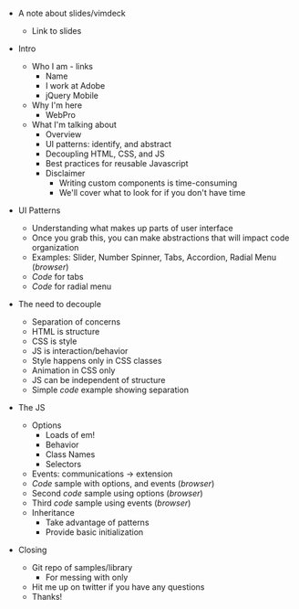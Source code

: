 - A note about slides/vimdeck
  - Link to slides

- Intro
  - Who I am - links
    - Name
    - I work at Adobe
    - jQuery Mobile
  - Why I'm here
    - WebPro
  - What I'm talking about
    - Overview
    - UI patterns: identify, and abstract
    - Decoupling HTML, CSS, and JS
    - Best practices for reusable Javascript
    - Disclaimer
      - Writing custom components is time-consuming
      - We'll cover what to look for if you don't have time

- UI Patterns
  - Understanding what makes up parts of user interface
  - Once you grab this, you can make abstractions that will impact code organization
  - Examples: Slider, Number Spinner, Tabs, Accordion, Radial Menu (_browser_)
  - *Code* for tabs
  - *Code* for radial menu

- The need to decouple
  - Separation of concerns
  - HTML is structure
  - CSS is style
  - JS is interaction/behavior
  - Style happens only in CSS classes
  - Animation in CSS only
  - JS can be independent of structure
  - Simple *code* example showing separation

- The JS
  - Options
    - Loads of em!
    - Behavior
    - Class Names
    - Selectors
  - Events: communications -> extension
  - *Code* sample with options, and events (_browser_)
  - Second *code* sample using options (_browser_)
  - Third *code* sample using events (_browser_)
  - Inheritance
    - Take advantage of patterns
    - Provide basic initialization

- Closing
  - Git repo of samples/library
    - For messing with only
  - Hit me up on twitter if you have any questions
  - Thanks!
